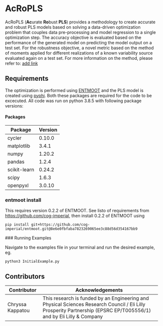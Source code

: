 # AcRoPLS
AcRoPLS (**Ac**urate **Ro**bust **PLS**) provides a methodology to create accurate and robust PLS models based on solving a data-driven optimization problem that couples data pre-processing and model regression to a single optimization step. The accuracy objective is evaluated based on the performance of the generated model on predicting the model output on a test set. For the robustness objective, a novel metric based on the method of moments applied for different realizations of a known variability source evaluated again on a test set. For more information on the method, please refer to: [add link]()


## Requirements 

The optimization is performed using [ENTMOOT](https://github.com/cog-imperial/entmoot) and the PLS model is created using [pyphi](https://github.com/salvadorgarciamunoz/pyphi). Both these packages are required for the code to be excecuted. All code was run on python 3.8.5 with following package versions:

#### Packages 
|Package| Version|
|-------|--------|
|cycler | 0.10.0|
|matplotlib |       3.4.1|
|numpy |          1.20.2|
|pandas |         1.2.4|
|scikit-learn | 0.24.2|
|scipy |       1.6.3|
|openpyxl|3.0.10|

### entmoot install 
This requires version 0.2.2 of ENTMOOT. See listo of requirements from https://github.com/cog-imperial, then install 0.2.2 of ENTMOOT using 

    pip install git+https://github.com/cog-imperial/entmoot.git@8e6e0fbfaba7823269065ee3c88d56d354167bb9

### Running Examples

Navigate to the examples file in your terminal and run the desired example, eg. 

    python3 InitialExample.py


## Contributors 

| Contributor      | Acknowledgements          |
| ---------------- | ------------------------- |
| Chryssa Kappatou     | This research is funded by an Engineering and Physical Sciences Research Council / Eli Lilly Prosperity Partnership (EPSRC EP/T005556/1) and by Eli Lilly \& Company|
